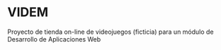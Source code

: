 # VIDEM
Proyecto de tienda on-line de videojuegos (ficticia) para un módulo de Desarrollo de Aplicaciones Web
